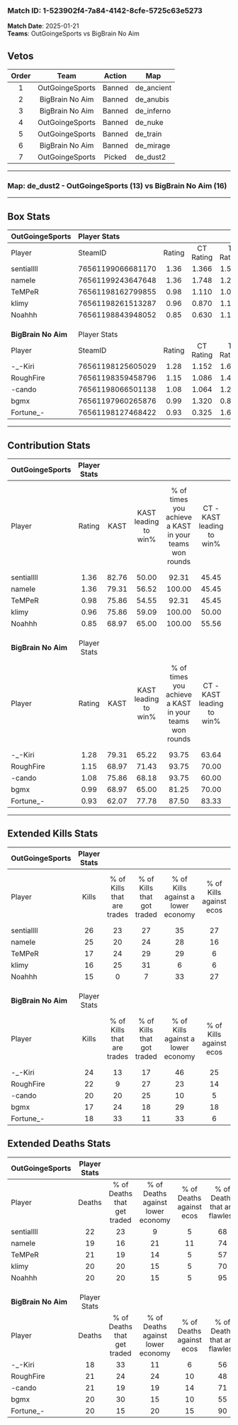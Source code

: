 ### Match ID: 1-523902f4-7a84-4142-8cfe-5725c63e5273  
**Match Date**: 2025-01-21  
**Teams**: OutGoingeSports vs BigBrain No Aim  

## Vetos  

| Order | Team | Action | Map |
| :---: | :--: | :----: | --- |
| 1 | OutGoingeSports | Banned | de_ancient |
| 2 | BigBrain No Aim | Banned | de_anubis |
| 3 | BigBrain No Aim | Banned | de_inferno |
| 4 | OutGoingeSports | Banned | de_nuke |
| 5 | OutGoingeSports | Banned | de_train |
| 6 | BigBrain No Aim | Banned | de_mirage |
| 7 | OutGoingeSports | Picked | de_dust2 |

---  

### **Map**: de_dust2 - OutGoingeSports (13) vs BigBrain No Aim (16)  
---  

## Box Stats  

| **OutGoingeSports** | Player Stats      |        |           |          |       |      |       |         |        |      |     |
| :- | :- | :-: | :-: | :-: | :-: | :-: | :-: | :-: | :-: | :-: | :-: |
| Player              | SteamID           | Rating | CT Rating | T Rating | KAST  | ADR  | Kills | Assists | Deaths | K/D  | HS% |
| sentiallll          | 76561199066681170 |  1.36  |   1.366   |  1.537   | 82.76 | 93.5 |  26   |    8    |   22   | 1.18 | 61  |
| nameIe              | 76561199243647648 |  1.36  |   1.748   |  1.218   | 79.31 | 92.1 |  25   |    7    |   19   | 1.32 | 52  |
| TeMPeR              | 76561198162799855 |  0.98  |   1.110   |  1.008   | 75.86 | 66.0 |  17   |    9    |   21   | 0.81 | 35  |
| klimy               | 76561198261513287 |  0.96  |   0.870   |  1.189   | 75.86 | 60.5 |  16   |   12    |   20   | 0.80 | 31  |
| Noahhh              | 76561198843948052 |  0.85  |   0.630   |  1.194   | 68.97 | 61.1 |  15   |    2    |   20   | 0.75 | 20  |
|                     |                   |        |           |          |       |      |       |         |        |      |     |
|                     |                   |        |           |          |       |      |       |         |        |      |     |
|                     |                   |        |           |          |       |      |       |         |        |      |     |
| **BigBrain No Aim** | Player Stats      |        |           |          |       |      |       |         |        |      |     |
| Player              | SteamID           | Rating | CT Rating | T Rating | KAST  | ADR  | Kills | Assists | Deaths | K/D  | HS% |
| -_-Kiri             | 76561198125605029 |  1.28  |   1.152   |  1.648   | 79.31 | 73.4 |  24   |    6    |   18   | 1.33 | 41  |
| RoughFire           | 76561198359458796 |  1.15  |   1.086   |  1.455   | 68.97 | 90.0 |  22   |    7    |   21   | 1.05 | 54  |
| -cando              | 76561198066501138 |  1.08  |   1.064   |  1.248   | 75.86 | 71.9 |  20   |    7    |   21   | 0.95 | 55  |
| bgmx                | 76561197960265876 |  0.99  |   1.320   |  0.887   | 68.97 | 75.3 |  17   |   13    |   20   | 0.85 | 64  |
| Fortune_-           | 76561198127468422 |  0.93  |   0.325   |  1.689   | 62.07 | 67.9 |  18   |    8    |   20   | 0.90 | 44  |
---  

## Contribution Stats  

| **OutGoingeSports** | Player Stats |       |                      |                                                        |                           |                                                             |                          |                                                            |
| :- | :-: | :-: | :-: | :-: | :-: | :-: | :-: | :-: |
| Player              |    Rating    | KAST  | KAST leading to win% | % of times you achieve a KAST in your teams won rounds | CT - KAST leading to win% | CT - % of times you achieve a KAST in your teams won rounds | T - KAST leading to win% | T - % of times you achieve a KAST in your teams won rounds |
| sentiallll          |     1.36     | 82.76 |        50.00         |                         92.31                          |           45.45           |                           100.00                            |          53.85           |                           87.50                            |
| nameIe              |     1.36     | 79.31 |        56.52         |                         100.00                         |           45.45           |                           100.00                            |          66.67           |                           100.00                           |
| TeMPeR              |     0.98     | 75.86 |        54.55         |                         92.31                          |           45.45           |                           100.00                            |          63.64           |                           87.50                            |
| klimy               |     0.96     | 75.86 |        59.09         |                         100.00                         |           50.00           |                           100.00                            |          66.67           |                           100.00                           |
| Noahhh              |     0.85     | 68.97 |        65.00         |                         100.00                         |           55.56           |                           100.00                            |          72.73           |                           100.00                           |
|                     |              |       |                      |                                                        |                           |                                                             |                          |                                                            |
|                     |              |       |                      |                                                        |                           |                                                             |                          |                                                            |
|                     |              |       |                      |                                                        |                           |                                                             |                          |                                                            |
| **BigBrain No Aim** | Player Stats |       |                      |                                                        |                           |                                                             |                          |                                                            |
| Player              |    Rating    | KAST  | KAST leading to win% | % of times you achieve a KAST in your teams won rounds | CT - KAST leading to win% | CT - % of times you achieve a KAST in your teams won rounds | T - KAST leading to win% | T - % of times you achieve a KAST in your teams won rounds |
| -_-Kiri             |     1.28     | 79.31 |        65.22         |                         93.75                          |           63.64           |                           100.00                            |          66.67           |                           88.89                            |
| RoughFire           |     1.15     | 68.97 |        71.43         |                         93.75                          |           70.00           |                           100.00                            |          72.73           |                           88.89                            |
| -cando              |     1.08     | 75.86 |        68.18         |                         93.75                          |           60.00           |                            85.71                            |          75.00           |                           100.00                           |
| bgmx                |     0.99     | 68.97 |        65.00         |                         81.25                          |           70.00           |                           100.00                            |          60.00           |                           66.67                            |
| Fortune_-           |     0.93     | 62.07 |        77.78         |                         87.50                          |           83.33           |                            71.43                            |          75.00           |                           100.00                           |
---  

## Extended Kills Stats  

| **OutGoingeSports** | Player Stats |                            |                            |                                    |                         |                              |                                 |                                       |                    |           |
| :- | :-: | :-: | :-: | :-: | :-: | :-: | :-: | :-: | :-: | :-: |
| Player              |    Kills     | % of Kills that are trades | % of Kills that got traded | % of Kills against a lower economy | % of Kills against ecos | % of Kills that are flawless | % of Kills that are close duels | % of Kills that are assisted by flash | Pistol Round Kills | AWP Kills |
| sentiallll          |      26      |             23             |             27             |                 35                 |           27            |              65              |                8                |                   8                   |         0          |     2     |
| nameIe              |      25      |             20             |             24             |                 28                 |           16            |              60              |               16                |                  32                   |         0          |     1     |
| TeMPeR              |      17      |             24             |             29             |                 29                 |            6            |              65              |                0                |                   6                   |         2          |     2     |
| klimy               |      16      |             25             |             31             |                 6                  |            6            |              69              |                0                |                   0                   |         0          |     1     |
| Noahhh              |      15      |             0              |             7              |                 33                 |           27            |              73              |                0                |                   0                   |         13         |     0     |
|                     |              |                            |                            |                                    |                         |                              |                                 |                                       |                    |           |
|                     |              |                            |                            |                                    |                         |                              |                                 |                                       |                    |           |
|                     |              |                            |                            |                                    |                         |                              |                                 |                                       |                    |           |
| **BigBrain No Aim** | Player Stats |                            |                            |                                    |                         |                              |                                 |                                       |                    |           |
| Player              |    Kills     | % of Kills that are trades | % of Kills that got traded | % of Kills against a lower economy | % of Kills against ecos | % of Kills that are flawless | % of Kills that are close duels | % of Kills that are assisted by flash | Pistol Round Kills | AWP Kills |
| -_-Kiri             |      24      |             13             |             17             |                 46                 |           25            |              83              |                4                |                   8                   |         0          |     1     |
| RoughFire           |      22      |             9              |             27             |                 23                 |           14            |              64              |                5                |                  14                   |         0          |     3     |
| -cando              |      20      |             20             |             25             |                 10                 |            5            |              60              |                5                |                   5                   |         0          |     2     |
| bgmx                |      17      |             24             |             18             |                 29                 |           18            |              88              |               12                |                   0                   |         3          |     0     |
| Fortune_-           |      18      |             33             |             11             |                 33                 |            6            |              67              |                0                |                   6                   |         7          |     1     |
## Extended Deaths Stats  

| **OutGoingeSports** | Player Stats |                             |                                   |                          |                               |                            |                           |               |
| :- | :-: | :-: | :-: | :-: | :-: | :-: | :-: | :-: |
| Player              |    Deaths    | % of Deaths that get traded | % of Deaths against lower economy | % of Deaths against ecos | % of Deaths that are flawless | % of Deaths that are close | % of Deaths while blinded | Deaths to AWP |
| sentiallll          |      22      |             23              |                 9                 |            5             |              68               |             5              |             9             |       1       |
| nameIe              |      19      |             16              |                21                 |            11            |              74               |             0              |             5             |       2       |
| TeMPeR              |      21      |             19              |                14                 |            5             |              57               |             10             |             5             |       1       |
| klimy               |      20      |             20              |                15                 |            5             |              70               |             5              |            15             |       3       |
| Noahhh              |      20      |             20              |                15                 |            5             |              95               |             5              |             0             |       3       |
|                     |              |                             |                                   |                          |                               |                            |                           |               |
|                     |              |                             |                                   |                          |                               |                            |                           |               |
|                     |              |                             |                                   |                          |                               |                            |                           |               |
| **BigBrain No Aim** | Player Stats |                             |                                   |                          |                               |                            |                           |               |
| Player              |    Deaths    | % of Deaths that get traded | % of Deaths against lower economy | % of Deaths against ecos | % of Deaths that are flawless | % of Deaths that are close | % of Deaths while blinded | Deaths to AWP |
| -_-Kiri             |      18      |             33              |                11                 |            6             |              56               |             11             |            22             |       3       |
| RoughFire           |      21      |             24              |                24                 |            10            |              48               |             0              |            10             |       4       |
| -cando              |      21      |             19              |                19                 |            14            |              71               |             5              |             5             |       2       |
| bgmx                |      20      |             30              |                15                 |            10            |              55               |             15             |            15             |       3       |
| Fortune_-           |      20      |             15              |                20                 |            15            |              90               |             0              |             5             |       3       |
